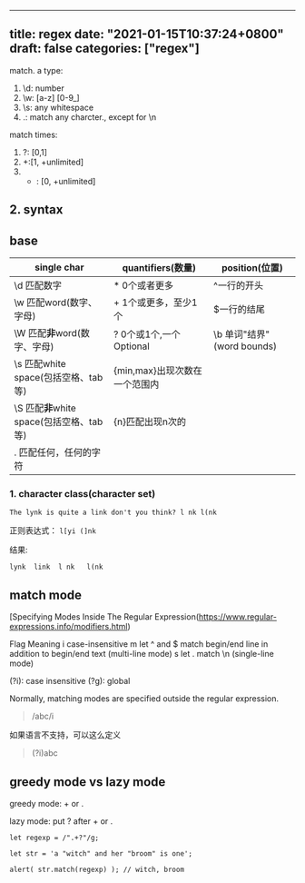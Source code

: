 
---
title: regex
date: "2021-01-15T10:37:24+0800"
draft: false
categories: ["regex"]
---


match. a  type:
1. \\d: number
2. \\w: [a-z]  [0-9_]
3. \s: any whitespace
4.  .: match any charcter., except for \\n


match times:
1. ?:  [0,1]
2. +:[1, +unlimited]
3.  * : [0, +unlimited]



## 2. syntax



## base




| single char                               | quantifiers(数量)             | position(位置)             |
| ----------------------------------------- | ----------------------------- | -------------------------- |
| \d 匹配数字                               | * 0个或者更多                 | ^一行的开头                |
| \w  匹配word(数字、字母)                  | + 1个或更多，至少1个          | $一行的结尾                |
| \W 匹配**非**word(数字、字母)             | ? 0个或1个,一个Optional       | \b 单词"结界"(word bounds) |
| \s 匹配white space(包括空格、tab等)       | {min,max}出现次数在一个范围内 |                            |
| \S 匹配**非**white space(包括空格、tab等) | {n}匹配出现n次的              |                            |
| . 匹配任何，任何的字符                    |                               |                            |






### 1. character class(character set)

```
The lynk is quite a link don't you think? l nk l(nk
```

正则表达式： `l[yi (]nk`

结果:

```
lynk  link  l nk   l(nk
```



## match mode
[Specifying Modes Inside The Regular Expression(https://www.regular-expressions.info/modifiers.html)

Flag	Meaning
i	case-insensitive
m	let ^ and $ match begin/end line in addition to begin/end text (multi-line mode)
s	let . match \n (single-line mode)

(?i): case insensitive 
(?g): global

Normally, matching modes are specified outside the regular expression.

> /abc/i

如果语言不支持，可以这么定义
> (?i)abc



## greedy mode vs lazy mode


greedy mode: + or .

lazy mode: put ? after + or .


```
let regexp = /".+?"/g;

let str = 'a "witch" and her "broom" is one';

alert( str.match(regexp) ); // witch, broom
```
